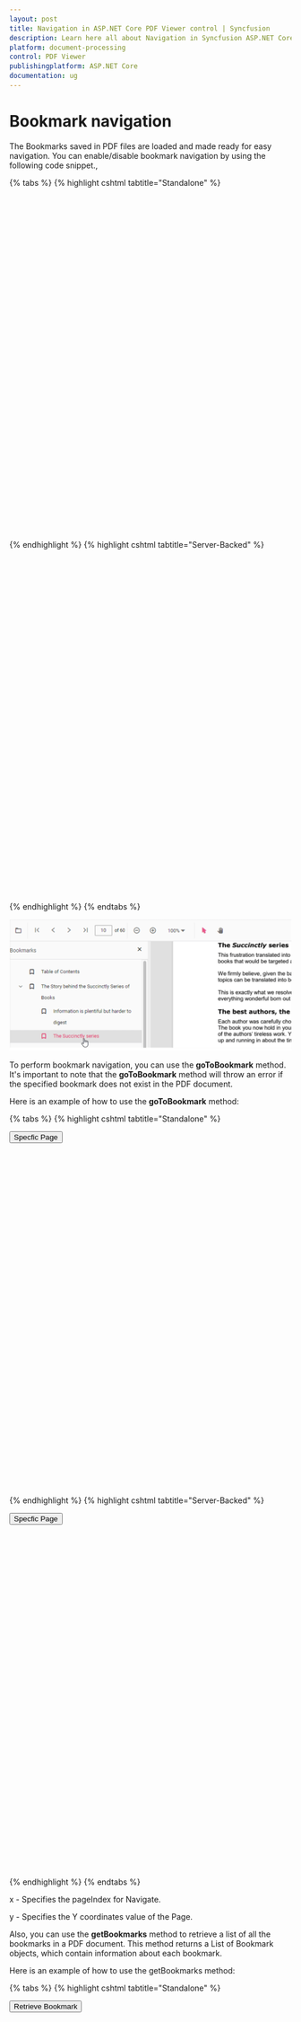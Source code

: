 ```yaml
---
layout: post
title: Navigation in ASP.NET Core PDF Viewer control | Syncfusion
description: Learn here all about Navigation in Syncfusion ASP.NET Core PDF Viewer control of Syncfusion Essential JS 2 and more.
platform: document-processing
control: PDF Viewer
publishingplatform: ASP.NET Core
documentation: ug
---
```


# Bookmark navigation

The Bookmarks saved in PDF files are loaded and made ready for easy navigation.
You can enable/disable bookmark navigation by using the following code snippet.,

{% tabs %}
{% highlight cshtml tabtitle="Standalone" %}

<div style="width:100%;height:600px">
    <ejs-pdfviewer id="pdfviewer"
                   documentPath="https://cdn.syncfusion.com/content/pdf/pdf-succinctly.pdf"
                   enableBookmark="true">
    </ejs-pdfviewer>
</div>

{% endhighlight %}
{% highlight cshtml tabtitle="Server-Backed" %}

<div style="width:100%;height:600px">
    <ejs-pdfviewer id="pdfviewer"
                   serviceUrl='/Index'
                   documentPath="https://cdn.syncfusion.com/content/pdf/pdf-succinctly.pdf"
                   enableBookmark="true">
    </ejs-pdfviewer>
</div>

{% endhighlight %}
{% endtabs %}

![Alt text](../images/bookmark.png)

To perform bookmark navigation, you can use the **goToBookmark** method. It's important to note that the **goToBookmark** method will throw an error if the specified bookmark does not exist in the PDF document.

Here is an example of how to use the **goToBookmark** method:

{% tabs %}
{% highlight cshtml tabtitle="Standalone" %}

<button id="gotobookmark" onclick="gotobookmark()">Specfic Page</button>

<div style="width:100%;height:600px">
    <ejs-pdfviewer id="pdfviewer"
                   style="height:600px"
                   documentPath="https://cdn.syncfusion.com/content/pdf/pdf-succinctly.pdf">
    </ejs-pdfviewer>
</div>

<script>
    function gotobookmark() {
        var pdfViewer = document.getElementById('pdfviewer').ej2_instances[0];
        pdfViewer.bookmark.goToBookmark(3, 2);
    }
</script>

{% endhighlight %}
{% highlight cshtml tabtitle="Server-Backed" %}

<button id="gotobookmark" onclick="gotobookmark()">Specfic Page</button>

<div style="width:100%;height:600px">
    <ejs-pdfviewer id="pdfviewer"
                   style="height:600px"
                   serviceUrl="/api/PdfViewer"
                   documentPath="https://cdn.syncfusion.com/content/pdf/pdf-succinctly.pdf">
    </ejs-pdfviewer>
</div>

<script>
    function gotobookmark() {
        var pdfViewer = document.getElementById('pdfviewer').ej2_instances[0];
        pdfViewer.bookmark.goToBookmark(3, 2);
    }
</script>

{% endhighlight %}
{% endtabs %}

x - Specifies the pageIndex for Navigate.

y - Specifies the Y coordinates value of the Page.

Also, you can use the **getBookmarks** method to retrieve a list of all the bookmarks in a PDF document. This method returns a List of Bookmark objects, which contain information about each bookmark.

Here is an example of how to use the getBookmarks method:

{% tabs %}
{% highlight cshtml tabtitle="Standalone" %}

<button id="getBookmarks" onclick="getBookmarks()">Retrieve Bookmark</button>

<div style="width:100%;height:600px">
    <ejs-pdfviewer id="pdfviewer"
                   style="height:600px"
                   documentPath="https://cdn.syncfusion.com/content/pdf/pdf-succinctly.pdf">
    </ejs-pdfviewer>
</div>

<script>
    function getBookmarks() {
        var pdfViewer = document.getElementById('pdfviewer').ej2_instances[0];
        var getBookmarks = pdfViewer.bookmark.getBookmarks();
        console.log(getBookmarks);
    }
</script>

{% endhighlight %}
{% highlight cshtml tabtitle="Server-Backed" %}

<button id="getBookmarks" onclick="getBookmarks()">Retrieve Bookmark</button>

<div style="width:100%;height:600px">
    <ejs-pdfviewer id="pdfviewer"
                   style="height:600px"
                   serviceUrl="/api/PdfViewer"
                   documentPath="https://cdn.syncfusion.com/content/pdf/pdf-succinctly.pdf">
    </ejs-pdfviewer>
</div>

<script>
    function getBookmarks() {
        var pdfViewer = document.getElementById('pdfviewer').ej2_instances[0];
        var getBookmarks = pdfViewer.bookmark.getBookmarks();
        console.log(getBookmarks);
    }
</script>

{% endhighlight %}
{% endtabs %}

## See also

* [Toolbar items](../toolbar-customization/)
* [Feature Modules](../feature-module)